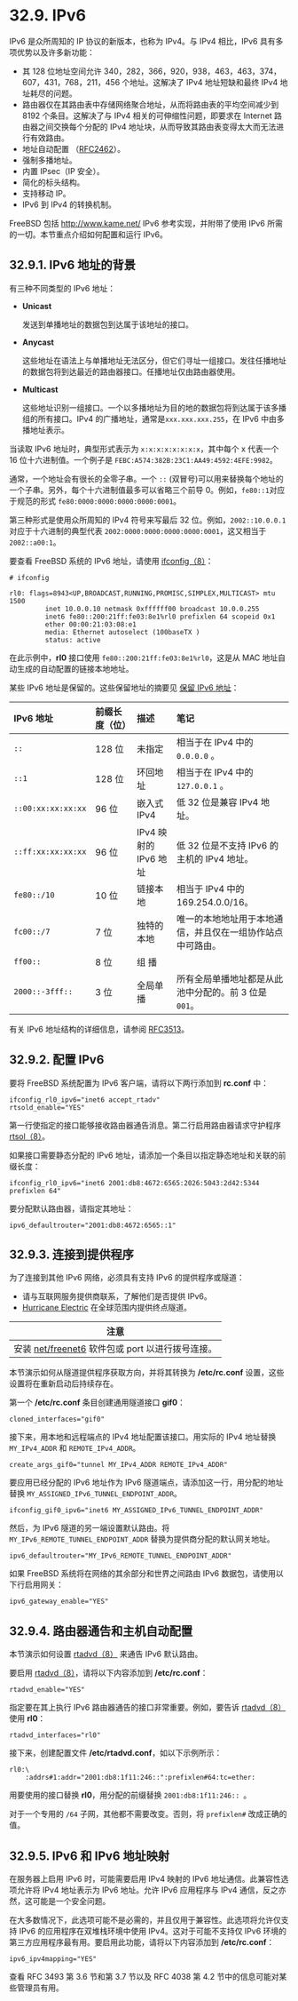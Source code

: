 # 32.9. IPv6

IPv6 是众所周知的 IP 协议的新版本，也称为 IPv4。与 IPv4 相比，IPv6 具有多项优势以及许多新功能：

- 其 128 位地址空间允许 340，282，366，920，938，463，463，374，607，431，768，211，456 个地址。这解决了 IPv4 地址短缺和最终 IPv4 地址耗尽的问题。
- 路由器仅在其路由表中存储网络聚合地址，从而将路由表的平均空间减少到 8192 个条目。这解决了与 IPv4 相关的可伸缩性问题，即要求在 Internet 路由器之间交换每个分配的 IPv4 地址块，从而导致其路由表变得太大而无法进行有效路由。
- 地址自动配置 （[RFC2462](http://www.ietf.org/rfc/rfc2462.txt)）。
- 强制多播地址。
- 内置 IPsec（IP 安全）。
- 简化的标头结构。
- 支持移动 IP。
- IPv6 到 IPv4 的转换机制。

FreeBSD 包括 http://www.kame.net/ IPv6 参考实现，并附带了使用 IPv6 所需的一切。本节重点介绍如何配置和运行 IPv6。

## 32.9.1. IPv6 地址的背景

有三种不同类型的 IPv6 地址：

- **Unicast**

  发送到单播地址的数据包到达属于该地址的接口。

- **Anycast**

  这些地址在语法上与单播地址无法区分，但它们寻址一组接口。发往任播地址的数据包将到达最近的路由器接口。任播地址仅由路由器使用。

- **Multicast**

  这些地址识别一组接口。一个以多播地址为目的地的数据包将到达属于该多播组的所有接口。IPv4 的广播地址，通常是`xxx.xxx.xxx.255`，在 IPv6 中由多播地址表示。

当读取 IPv6 地址时，典型形式表示为 `x:x:x:x:x:x:x:x`，其中每个 x 代表一个 16 位十六进制值。一个例子是 `FEBC:A574:382B:23C1:AA49:4592:4EFE:9982`。

通常，一个地址会有很长的全零子串。一个 `::` (双冒号)可以用来替换每个地址的一个子串。另外，每个十六进制值最多可以省略三个前导 0。例如，`fe80::1`对应于规范的形式 `fe80:0000:0000:0000:0000:0001`。

第三种形式是使用众所周知的 IPv4 符号来写最后 32 位。例如，`2002::10.0.0.1` 对应于十六进制的典型代表 `2002:0000:0000:0000:0000:0001`，这又相当于 `2002::a00:1`。

要查看 FreeBSD 系统的 IPv6 地址，请使用 [ifconfig（8）](https://www.freebsd.org/cgi/man.cgi?query=ifconfig&sektion=8&format=html)：

```
# ifconfig
```

```
rl0: flags=8943<UP,BROADCAST,RUNNING,PROMISC,SIMPLEX,MULTICAST> mtu 1500
         inet 10.0.0.10 netmask 0xffffff00 broadcast 10.0.0.255
         inet6 fe80::200:21ff:fe03:8e1%rl0 prefixlen 64 scopeid 0x1
         ether 00:00:21:03:08:e1
         media: Ethernet autoselect (100baseTX )
         status: active
```

在此示例中，**rl0** 接口使用 `fe80::200:21ff:fe03:8e1%rl0`，这是从 MAC 地址自动生成的自动配置的链接本地地址。

某些 IPv6 地址是保留的。这些保留地址的摘要见 [保留 IPv6 地址](https://docs.freebsd.org/en/books/handbook/advanced-networking/#reservedip6)：

| IPv6 地址          | 前缀长度（位） | 描述                  | 笔记                                                       |
| :----------------- | :------------- | :-------------------- | :--------------------------------------------------------- |
| `::`               | 128 位         | 未指定                | 相当于在 IPv4 中的 `0.0.0.0` 。                                |
| `::1`              | 128 位         | 环回地址              | 相当于在 IPv4 中的 `127.0.0.1` 。                              |
| `::00:xx:xx:xx:xx` | 96 位          | 嵌入式 IPv4           | 低 32 位是兼容 IPv4 地址。                          |
| `::ff:xx:xx:xx:xx` | 96 位          | IPv4 映射的 IPv6 地址 | 低 32 位是不支持 IPv6 的主机的 IPv4 地址。            |
| `fe80::/10`        | 10 位          | 链接本地              | 相当于 IPv4 中的 169.254.0.0/16。                         |
| `fc00::/7`         | 7 位           | 独特的本地            | 唯一的本地地址用于本地通信，并且仅在一组协作站点中可路由。|
| `ff00::`           | 8 位           | 组 播                 |                                                            |
| `2000::-3fff::`    | 3 位           | 全局单播              | 所有全局单播地址都是从此池中分配的。前 3 位是 `001`。      |

有关 IPv6 地址结构的详细信息，请参阅 [RFC3513](http://www.ietf.org/rfc/rfc3513.txt)。

## 32.9.2. 配置 IPv6

要将 FreeBSD 系统配置为 IPv6 客户端，请将以下两行添加到 **rc.conf** 中：

```
ifconfig_rl0_ipv6="inet6 accept_rtadv"
rtsold_enable="YES"
```

第一行使指定的接口能够接收路由器通告消息。第二行启用路由器请求守护程序 [rtsol（8）](https://www.freebsd.org/cgi/man.cgi?query=rtsol&sektion=8&format=html)。

如果接口需要静态分配的 IPv6 地址，请添加一个条目以指定静态地址和关联的前缀长度：

```
ifconfig_rl0_ipv6="inet6 2001:db8:4672:6565:2026:5043:2d42:5344 prefixlen 64"
```

要分配默认路由器，请指定其地址：

```
ipv6_defaultrouter="2001:db8:4672:6565::1"
```

## 32.9.3. 连接到提供程序

为了连接到其他 IPv6 网络，必须具有支持 IPv6 的提供程序或隧道：

- 请与互联网服务提供商联系，了解他们是否提供 IPv6。
- [Hurricane Electric](http://www.tunnelbroker.net/) 在全球范围内提供终点隧道。

| 注意                                                         |
| ------------------------------------------------------------ |
| 安装 [net/freenet6](https://cgit.freebsd.org/ports/tree/net/freenet6/pkg-descr) 软件包或 port 以进行拨号连接。|

本节演示如何从隧道提供程序获取方向，并将其转换为 **/etc/rc.conf** 设置，这些设置将在重新启动后持续存在。

第一个 **/etc/rc.conf** 条目创建通用隧道接口 **gif0**：

```
cloned_interfaces="gif0"
```

接下来，用本地和远程端点的 IPv4 地址配置该接口。用实际的 IPv4 地址替换 `MY_IPv4_ADDR` 和 `REMOTE_IPv4_ADDR`。

```
create_args_gif0="tunnel MY_IPv4_ADDR REMOTE_IPv4_ADDR"
```

要应用已经分配的 IPv6 地址作为 IPv6 隧道端点，请添加这一行，用分配的地址替换 `MY_ASSIGNED_IPv6_TUNNEL_ENDPOINT_ADDR`。

```
ifconfig_gif0_ipv6="inet6 MY_ASSIGNED_IPv6_TUNNEL_ENDPOINT_ADDR"
```

然后，为 IPv6 隧道的另一端设置默认路由。将 `MY_IPv6_REMOTE_TUNNEL_ENDPOINT_ADDR` 替换为提供商分配的默认网关地址。

```
ipv6_defaultrouter="MY_IPv6_REMOTE_TUNNEL_ENDPOINT_ADDR"
```

如果 FreeBSD 系统将在网络的其余部分和世界之间路由 IPv6 数据包，请使用以下行启用网关：

```
ipv6_gateway_enable="YES"
```

## 32.9.4. 路由器通告和主机自动配置

本节演示如何设置 [rtadvd（8）](https://www.freebsd.org/cgi/man.cgi?query=rtadvd&sektion=8&format=html) 来通告 IPv6 默认路由。

要启用 [rtadvd（8）](https://www.freebsd.org/cgi/man.cgi?query=rtadvd&sektion=8&format=html)，请将以下内容添加到 **/etc/rc.conf**：

```
rtadvd_enable="YES"
```

指定要在其上执行 IPv6 路由器通告的接口非常重要。例如，要告诉 [rtadvd（8）](https://www.freebsd.org/cgi/man.cgi?query=rtadvd&sektion=8&format=html) 使用 **rl0**：

```
rtadvd_interfaces="rl0"
```

接下来，创建配置文件 **/etc/rtadvd.conf**，如以下示例所示：

```
rl0:\
	:addrs#1:addr="2001:db8:1f11:246::":prefixlen#64:tc=ether:
```

用要使用的接口替换 **rl0**，用分配的前缀替换 `2001:db8:1f11:246:: `。

对于一个专用的 `/64` 子网，其他都不需要改变。否则，将 `prefixlen#` 改成正确的值。

## 32.9.5. IPv6 和 IPv6 地址映射

在服务器上启用 IPv6 时，可能需要启用 IPv4 映射的 IPv6 地址通信。此兼容性选项允许将 IPv4 地址表示为 IPv6 地址。允许 IPv6 应用程序与 IPv4 通信，反之亦然，这可能是一个安全问题。

在大多数情况下，此选项可能不是必需的，并且仅用于兼容性。此选项将允许仅支持 IPv6 的应用程序在双堆栈环境中使用 IPv4。这对于可能不支持仅 IPv6 环境的第三方应用程序最有用。要启用此功能，请将以下内容添加到 **/etc/rc.conf**：

```
ipv6_ipv4mapping="YES"
```

查看 RFC 3493 第 3.6 节和第 3.7 节以及 RFC 4038 第 4.2 节中的信息可能对某些管理员有用。
